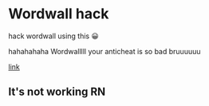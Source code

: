 # Wordwall hack
hack wordwall using this 😀

hahahahaha Wordwalllll your anticheat is so bad bruuuuuu

[link](https://kerem-cd.github.io/Wordwall/)

##  It's not working RN
